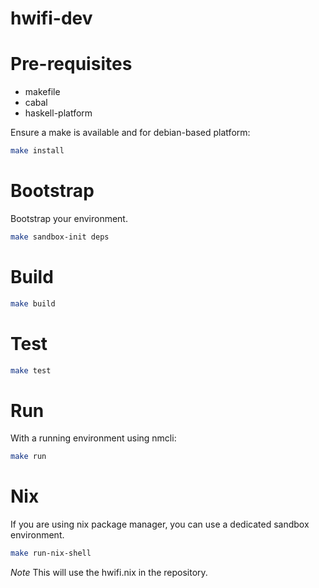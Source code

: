 hwifi-dev
=========

# Pre-requisites

- makefile
- cabal
- haskell-platform

Ensure a make is available and for debian-based platform:

```sh
make install
```

# Bootstrap

Bootstrap your environment.

```sh
make sandbox-init deps
```

# Build

```sh
make build
```

# Test

```sh
make test
```

# Run

With a running environment using nmcli:

```sh
make run
```

# Nix

If you are using nix package manager, you can use a dedicated sandbox environment.

```sh
make run-nix-shell
```

*Note* This will use the hwifi.nix in the repository.
